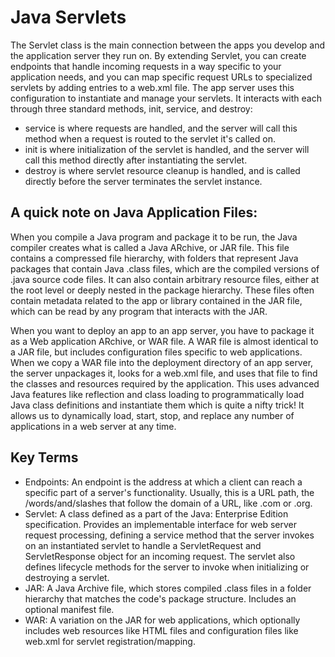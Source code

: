 # Java Servlets

The Servlet class is the main connection between the apps you develop and the application server they run on. By extending Servlet, 
you can create endpoints that handle incoming requests in a way specific to your application needs, and you can map specific request 
URLs to specialized servlets by adding entries to a web.xml file. The app server uses this configuration to instantiate and manage 
your servlets. It interacts with each through three standard methods, init, service, and destroy:

* service is where requests are handled, and the server will call this method when a request is routed to the servlet it's called on.
* init is where initialization of the servlet is handled, and the server will call this method directly after instantiating the servlet.
* destroy is where servlet resource cleanup is handled, and is called directly before the server terminates the servlet instance.


## A quick note on Java Application Files:
When you compile a Java program and package it to be run, the Java compiler creates what is called a Java ARchive, or JAR file. This file 
contains a compressed file hierarchy, with folders that represent Java packages that contain Java .class files, which are the compiled 
versions of .java source code files. It can also contain arbitrary resource files, either at the root level or deeply nested in the package 
hierarchy. These files often contain metadata related to the app or library contained in the JAR file, which can be read by any program that 
interacts with the JAR.

When you want to deploy an app to an app server, you have to package it as a Web application ARchive, or WAR file. A WAR file is almost identical 
to a JAR file, but includes configuration files specific to web applications. When we copy a WAR file into the deployment directory of an app server, 
the server unpackages it, looks for a web.xml file, and uses that file to find the classes and resources required by the application. This uses advanced 
Java features like reflection and class loading to programmatically load Java class definitions and instantiate them which is quite a nifty trick! It 
allows us to dynamically load, start, stop, and replace any number of applications in a web server at any time.

## Key Terms
* Endpoints: An endpoint is the address at which a client can reach a specific part of a server's functionality. Usually, this is a URL path, the /words/and/slashes that follow the domain of a URL, like .com or .org.
* Servlet: A class defined as a part of the Java: Enterprise Edition specification. Provides an implementable interface for web server request processing, defining a service method that the server invokes on an instantiated servlet to handle a ServletRequest and ServletResponse object for an incoming request. The servlet also defines lifecycle methods for the server to invoke when initializing or destroying a servlet.
* JAR: A Java Archive file, which stores compiled .class files in a folder hierarchy that matches the code's package structure. Includes an optional manifest file.
* WAR: A variation on the JAR for web applications, which optionally includes web resources like HTML files and configuration files like web.xml for servlet registration/mapping.
